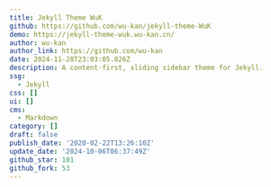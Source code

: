```yaml
---
title: Jekyll Theme WuK
github: https://github.com/wu-kan/jekyll-theme-WuK
demo: https://jekyll-theme-wuk.wu-kan.cn/
author: wu-kan
author_link: https://github.com/wu-kan
date: 2024-11-28T23:03:05.826Z
description: A content-first, sliding sidebar theme for Jekyll.
ssg:
  - Jekyll
css: []
ui: []
cms:
  - Markdown
category: []
draft: false
publish_date: '2020-02-22T13:26:10Z'
update_date: '2024-10-06T06:37:49Z'
github_star: 101
github_fork: 53
---
```

